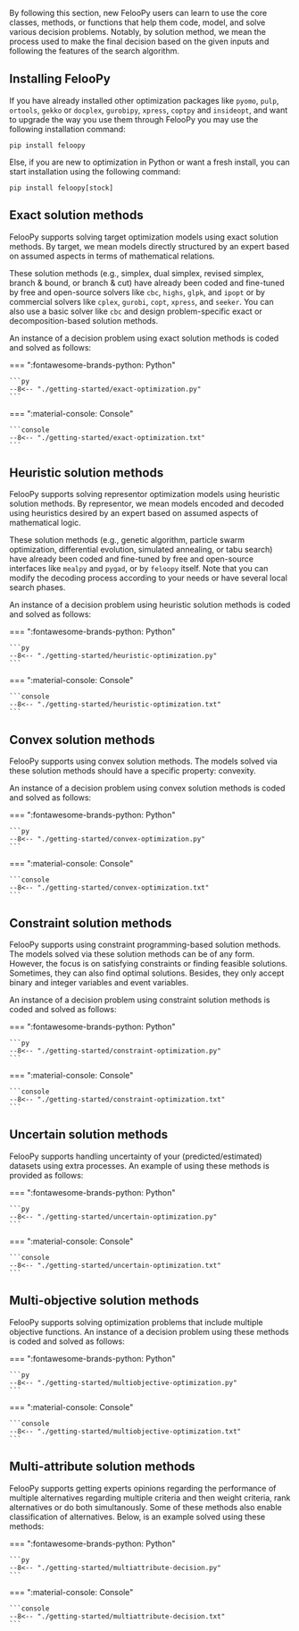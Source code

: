 By following this section, new FelooPy users can learn to use the core classes, methods, or functions that help them code, model, and solve various decision problems. Notably, by solution method, we mean the process used to make the final decision based on the given inputs and following the features of the search algorithm.

## Installing FelooPy

If you have already installed other optimization packages like `pyomo`, `pulp`, `ortools`, `gekko` or `docplex`, `gurobipy`, `xpress`, `coptpy` and `insideopt`, and want to upgrade the way you use them through FelooPy you may use the following installation command:

```terminal
pip install feloopy
```

Else, if you are new to optimization in Python or want a fresh install, you can start installation using the following command:

```terminal
pip install feloopy[stock]
```

## Exact solution methods

FelooPy supports solving target optimization models using exact solution methods. By target, we mean models directly structured by an expert based on assumed aspects in terms of mathematical relations.

These solution methods (e.g., simplex, dual simplex, revised simplex, branch & bound, or branch & cut) have already been coded and fine-tuned by free and open-source solvers like `cbc`, `highs`, `glpk`, and `ipopt` or by commercial solvers like `cplex`, `gurobi`, `copt`, `xpress`, and `seeker`. You can also use a basic solver like `cbc` and design problem-specific exact or decomposition-based solution methods.

An instance of a decision problem using exact solution methods is coded and solved as follows:

=== ":fontawesome-brands-python: Python"

    ```py
    --8<-- "./getting-started/exact-optimization.py"
    ```

=== ":material-console: Console"

    ```console
    --8<-- "./getting-started/exact-optimization.txt"
    ```

## Heuristic solution methods


FelooPy supports solving representor optimization models using heuristic solution methods. By representor, we mean models encoded and decoded using heuristics desired by an expert based on assumed aspects of mathematical logic.

These solution methods (e.g., genetic algorithm, particle swarm optimization, differential evolution, simulated annealing, or tabu search) have already been coded and fine-tuned by free and open-source interfaces like `mealpy` and `pygad`, or by `feloopy` itself. Note that you can modify the decoding process according to your needs or have several local search phases.

An instance of a decision problem using heuristic solution methods is coded and solved as follows:

=== ":fontawesome-brands-python: Python"

    ```py
    --8<-- "./getting-started/heuristic-optimization.py"
    ```

=== ":material-console: Console"

    ```console
    --8<-- "./getting-started/heuristic-optimization.txt"
    ```

## Convex solution methods


FelooPy supports using convex solution methods. The models solved via these solution methods should have a specific property: convexity.

An instance of a decision problem using convex solution methods is coded and solved as follows:

=== ":fontawesome-brands-python: Python"

    ```py
    --8<-- "./getting-started/convex-optimization.py"
    ```

=== ":material-console: Console"

    ```console
    --8<-- "./getting-started/convex-optimization.txt"
    ```

## Constraint solution methods

FelooPy supports using constraint programming-based solution methods. The models solved via these solution methods can be of any form. However, the focus is on satisfying constraints or finding feasible solutions. Sometimes, they can also find optimal solutions. Besides, they only accept binary and integer variables and event variables.

An instance of a decision problem using constraint solution methods is coded and solved as follows:

=== ":fontawesome-brands-python: Python"

    ```py
    --8<-- "./getting-started/constraint-optimization.py"
    ```

=== ":material-console: Console"

    ```console
    --8<-- "./getting-started/constraint-optimization.txt"
    ```


## Uncertain solution methods

FelooPy supports handling uncertainty of your (predicted/estimated) datasets using extra processes. An example of using these methods is provided as follows:


=== ":fontawesome-brands-python: Python"

    ```py
    --8<-- "./getting-started/uncertain-optimization.py"
    ```

=== ":material-console: Console"

    ```console
    --8<-- "./getting-started/uncertain-optimization.txt"
    ```

## Multi-objective solution methods


FelooPy supports solving optimization problems that include multiple objective functions. An instance of a decision problem using these methods is coded and solved as follows:


=== ":fontawesome-brands-python: Python"

    ```py
    --8<-- "./getting-started/multiobjective-optimization.py"
    ```

=== ":material-console: Console"

    ```console
    --8<-- "./getting-started/multiobjective-optimization.txt"
    ```

## Multi-attribute solution methods

FelooPy supports getting experts opinions regarding the performance of multiple alternatives regarding multiple criteria and then weight criteria, rank alternatives or do both simultanously. Some of these methods also enable classification of alternatives. Below, is an example solved using these methods:


=== ":fontawesome-brands-python: Python"

    ```py
    --8<-- "./getting-started/multiattribute-decision.py"
    ```

=== ":material-console: Console"

    ```console
    --8<-- "./getting-started/multiattribute-decision.txt"
    ```